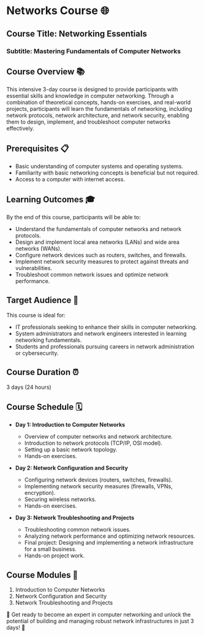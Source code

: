 # Networks Course 🌐

## Course Title: Networking Essentials
### Subtitle: Mastering Fundamentals of Computer Networks

## Course Overview 📚
This intensive 3-day course is designed to provide participants with essential skills and knowledge in computer networking. Through a combination of theoretical concepts, hands-on exercises, and real-world projects, participants will learn the fundamentals of networking, including network protocols, network architecture, and network security, enabling them to design, implement, and troubleshoot computer networks effectively.

## Prerequisites 📋
- Basic understanding of computer systems and operating systems.
- Familiarity with basic networking concepts is beneficial but not required.
- Access to a computer with internet access.

## Learning Outcomes 🎓
By the end of this course, participants will be able to:
- Understand the fundamentals of computer networks and network protocols.
- Design and implement local area networks (LANs) and wide area networks (WANs).
- Configure network devices such as routers, switches, and firewalls.
- Implement network security measures to protect against threats and vulnerabilities.
- Troubleshoot common network issues and optimize network performance.

## Target Audience 🎯
This course is ideal for:
- IT professionals seeking to enhance their skills in computer networking.
- System administrators and network engineers interested in learning networking fundamentals.
- Students and professionals pursuing careers in network administration or cybersecurity.

## Course Duration ⏰
3 days (24 hours)

## Course Schedule 🗓️
- **Day 1: Introduction to Computer Networks**
  - Overview of computer networks and network architecture.
  - Introduction to network protocols (TCP/IP, OSI model).
  - Setting up a basic network topology.
  - Hands-on exercises.

- **Day 2: Network Configuration and Security**
  - Configuring network devices (routers, switches, firewalls).
  - Implementing network security measures (firewalls, VPNs, encryption).
  - Securing wireless networks.
  - Hands-on exercises.

- **Day 3: Network Troubleshooting and Projects**
  - Troubleshooting common network issues.
  - Analyzing network performance and optimizing network resources.
  - Final project: Designing and implementing a network infrastructure for a small business.
  - Hands-on project work.

## Course Modules 📑
1. Introduction to Computer Networks
2. Network Configuration and Security
3. Network Troubleshooting and Projects

🚀 Get ready to become an expert in computer networking and unlock the potential of building and managing robust network infrastructures in just 3 days! 🚀
